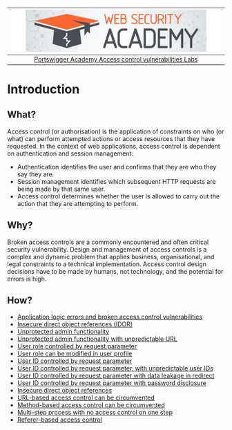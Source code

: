 | [![Portswigger Access control vulnerabilities Labs](../../_static/images/pal.png)](https://portswigger.net/web-security/all-labs#access-control-vulnerabilities) |
|:--:|
| [Portswigger Academy Access control vulnerabilities Labs](https://portswigger.net/web-security/all-labs#access-control-vulnerabilities) |

# Introduction

## What?

Access control (or authorisation) is the application of constraints on who (or what) can perform attempted actions or access resources that they have requested. In the context of web applications, access control is dependent on authentication and session management:

* Authentication identifies the user and confirms that they are who they say they are.
* Session management identifies which subsequent HTTP requests are being made by that same user.
* Access control determines whether the user is allowed to carry out the action that they are attempting to perform.

## Why?

Broken access controls are a commonly encountered and often critical security vulnerability. Design and management of access controls is a complex and dynamic problem that applies business, organisational, and legal constraints to a technical implementation. Access control design decisions have to be made by humans, not technology, and the potential for errors is high. 

## How?

* [Application logic errors and broken access control vulnerabilities](access.md)
* [Insecure direct object references (IDOR)](idor.md)
* [Unprotected admin functionality](1.md)
* [Unprotected admin functionality with unpredictable URL](2.md)
* [User role controlled by request parameter](3.md)
* [User role can be modified in user profile](4.md)
* [User ID controlled by request parameter](5.md)
* [User ID controlled by request parameter, with unpredictable user IDs](6.md)
* [User ID controlled by request parameter with data leakage in redirect](7.md)
* [User ID controlled by request parameter with password disclosure](8.md)
* [Insecure direct object references](9.md)
* [URL-based access control can be circumvented](10.md)
* [Method-based access control can be circumvented](11.md)
* [Multi-step process with no access control on one step](12.md)
* [Referer-based access control](13.md)


